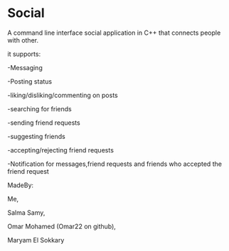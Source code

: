 # Social
A command line interface social application in C++ that connects people with other.

it supports:

-Messaging

-Posting status

-liking/disliking/commenting on posts

-searching for friends

-sending friend requests

-suggesting friends

-accepting/rejecting friend requests

-Notification for messages,friend requests and friends who accepted the friend request

MadeBy:

Me,

Salma Samy,

Omar Mohamed (Omar22 on github),

Maryam El Sokkary
